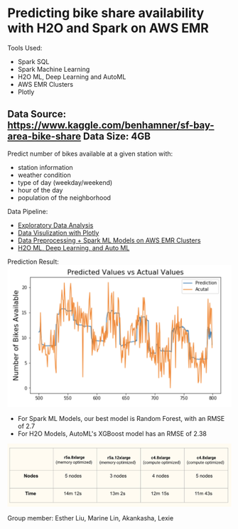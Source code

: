 # Predicting bike share availability with H2O and Spark on AWS EMR

Tools Used:
- Spark SQL
- Spark Machine Learning
- H2O ML, Deep Learning and AutoML
- AWS EMR Clusters
- Plotly

Data Source: https://www.kaggle.com/benhamner/sf-bay-area-bike-share
Data Size: 4GB
- 

Predict number of bikes available at a given station with:
- station information
- weather condition
- type of day (weekday/weekend)
- hour of the day
- population of the neighborhood

Data Pipeline:
- [Exploratory Data Analysis](EDA_preprocessing.ipynb)
- [Data Visulization with Plotly](EDA_visulization.ipynb)
- [Data Preprocessing + Spark ML Models on AWS EMR Clusters](EMR_SparkML_modelling.ipynb)
- [H2O ML, Deep Learning, and Auto ML](H2O_modelling.ipynb)

Prediction Result: 
![](graphs/prediction.png)
- For Spark ML Models, our best model is Random Forest, with an RMSE of 2.7  
- For H2O Models, AutoML's XGBoost model has an RMSE of 2.38

![Run Time Comaprison on differet AWS EMR Clusters](graphs/runtime.png)

Group member: Esther Liu, Marine Lin, Akankasha, Lexie

